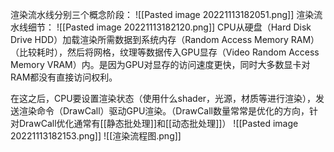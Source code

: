 渲染流水线分别三个概念阶段：
![[Pasted image 20221113182051.png]]
渲染流水线细节：
![[Pasted image 20221113182120.png]]
CPU从硬盘（Hard Disk Drive HDD）加载渲染所需数据到系统内存（Random Access Memory RAM）（比较耗时），然后将网格，纹理等数据传入GPU显存（Video Random Access Memory VRAM）内。是因为GPU对显存的访问速度更快，同时大多数显卡对RAM都没有直接访问权利。

在这之后，CPU要设置渲染状态（使用什么shader，光源，材质等进行渲染），发送渲染命令（DrawCall）驱动GPU渲染。（DrawCall数量常常是优化的方向，针对DrawCall优化通常有[[静态批处理]]和[[动态批处理]]）
![[Pasted image 20221113182153.png]]
![[渲染流程图.png]]